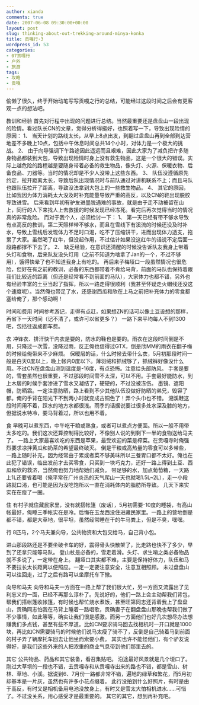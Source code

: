 ```yaml
---
author: xianda
comments: true
date: 2007-06-08 09:30:00+00:00
layout: post
slug: thinking-about-out-trekking-around-minya-konka
title: 贡嘎行·3
wordpress_id: 53
categories:
- 07贡嘎行
- 户外
- 旅游
tags:
- 攻略
- 贡嘎
---
```


偷懒了很久，终于开始动笔写写贡嘎之行的总结，可能经过这段时间之后会有更客观一点的想法吧。





教训和经验
首先对行程中出现的问题进行总结。当然最重要还是盘盘山一段出现的险情。看过队长CN的文章，觉得分析得挺好，也照着写一下，导致出现险情的原因：
1、 当天计划的路线太长，从早上8点出发，到翻过盘盘山再到全部到达营地差不多晚上10点，包括中午休息时间总共14个小时，对体力是一个极大的挑战。
2、 由于向导强调下午路途因此遥远而且艰难，因此大家为了减负把许多随身物品都装到大包，导致出现险情时身上没有救生物品，这是一个很大的错误。实际上越危险的路程越是要随身带着必备的救生物品，像头灯、火源、保暖衣物、后备食品、刀器等。当时的情况却是不少人没带上这些东西。
3、 队伍没遵循原先约定，拉开距离太长，导致后队出现情况时与前队通过对讲机联系不上；而且马队也跟队伍拉开了距离，导致没法拿到大包上的一些救生物品。
4、 其它的原因，比如我因为体力消耗太大没及时补充能量导致严重的高反，以及CN的鞋出现脱胶导致进雪。  <!-- more -->
后来看到年初有驴友进墨脱遇难的事故，就是由于走不动被留在山上，同行的人下来找人上去救援的时候发现已经冻死。看完后再次觉得当时的情况真的非常危险。
而对于我个人，必须检讨一下：
1、 第一天已经有带不够水导致有点高反的教训，第二天照样带不够水，而且在雪线下有溪流的时候还没及时补水，导致上雪线后发现体力不足时口渴，吃不了压缩饼干，进而出现体力透支，拖累了大家。虽然喝了红牛，但没起作用，不过估计如果没这红牛的话说不定后面一段路都撑不下去了。
2、 缺乏经验，在意识还清醒的时候没告诉队友我身上带着头灯和食物，后来队友没头灯用（之前不知道为啥拿了Jan的一个，不过不够用），饿得快晕了也不知道我身上有吃的。
再后来子梅垭口一段虽然情况也很危险，但好在有之前的教训，必备的东西都带着不肯给马背，前面的马队也保持着跟我们比较近的距离（但还是经常看不到前面的马队），大家体力也都不错，另外也有经验丰富的土豆当起了指挥，所以一路走得很顺利（我甚至怀疑走火帽线还没这个速度呢）。当然俺也带足了水，还感谢西瓜和欣在上马之前把补充体力的零食都塞给俺了，那个感动啊！





时间和费用
时间参考游记，走得有点赶，如果想ZN的话可以像土豆设想的那样，再省下一天时间（记不清了，或许可以省更多？）
一路下来平均每人不到1300吧，包括往返成都车费。





衣
冲锋衣、排汗快干内衣是要的，防水的鞋也是要的。雨衣在这段时间倒是不用，只降过一次雪，没降过雨，反正俺也信得过GTX，倒是欣MM的雨衣在翻子梅的时候给俺带来不少麻烦。
保暖层的话，什么时候去带什么衣，5月初那段时间一般是白天0度以上，晚上帐内0度以下。薄羽绒和抓绒够了，抓绒裤好像没什么用。不过CN在盘盘山测到温度是-16度，有点恐怖。注意给头部防风。
手套是要的，雪套虽然也很重要，不过那段时间雪不太深，可以不用。手套最好能防水，到上木居的时候手套渗进了雪水又凝结了，硬硬的，不过没被冻伤。
墨镜、遮阳帽，防晒霜。一定注意防晒，路上看到不少其他队伍没做好防晒的弟兄，毁容了都。俺的手背在阳光下不到两小时就变成古铜色了！弄个头巾也不错。
溯溪鞋这段时间用不着，踩水的地方水都很浅。雨季的话据说要过很多处水深及膝的地方，但据说水特冷，要马背着过，所以也用不着。





食
早晚可以煮东西，中午吃干粮或熟食，或者可以煮点方便面。所以一般不用带太多吃的。我们这次还算控制得比较好，不像别人说的到剩下一半的食物送给马夫了。
一路上大家最喜欢吃的东西是苹果，最受欢迎的菜是榨菜。在贡嘎寺时俺强烈要求凉拌黄瓜和奶茶的希望最终破灭。
倒是干粮或高热量的零食可以多带些，一路上随时补充，因为经常由于累或者菜不够美味所以三餐胃口都不太好。俺也在此犯了错误，临出发前才去买零食，只买到一块巧克力，还好一路上得到土豆、西瓜和欣的救济，当然俺也努力地帮她们减负。
带足够的水，加点葡萄糖，一天路上1L还要省着喝（俺平常在广州炎热的天气爬山一天也就喝1.5L~2L），走一小段路就口渴，也可能是因为没吃饱所以一直在消耗体内的脂肪所导致。
几天下来实实在在瘦了一圈。





住
有村子就住藏民家里，没有就搭帐篷（废话），5月初需要-10度的睡袋，有高山帐最好，俺睡三季帐实在是冷。后悔在玉龙西没住进藏民家里。一路上的营地倒是都不错，都是大草地，很平坦，虽然经常睡在干的牛马粪上，但是不臭，嘿嘿。





行
8匹马，2个马夫兼向导，公共物资和大包交给马，自己背小包。



进山那段路还是不要坐破卡车的好，震得骨头快散架了，比走路也快不了多少，早到了还拿只能等马队。
登山杖是必备的，雪走着滑。头灯、求生哨之类必备物品就不多说了，一定带在身上。
翻垭口其实都不难，主要是保持好体力，队伍和马不要拉长太长距离以便照应。一定一定要注意安全，注意互相照顾。
未过盘盘山可以往回走，过了之后有路可以坐摩托车下撤。





向导和马夫
向导和马夫一方面在一路上帮了我们很大忙，另一方面又流露出了见利忘义的一面，已经不再那么淳朴了。先说好的，他们一路上会主动帮我们背包，帮我们搭帐篷收帐篷，有时候也帮忙烧水煮饭，甚至旺第同志还背着我上了盘盘山，贡确同志怕我在马背上睡着一路唱歌，贡确妻子在翻盘盘山那晚也帮我们做了不少事情，如此等等，确实让我们很是感激。而另一方面他们也好几次想尽办法想赚我们多点钱，甚至有些不厚道。比如CN要求骑马回去找相机时一开口就是1000块，再比如CN需要骑马的时候他们说马太瘦了骑不了，反倒是自己骑着马到前面的村子弄了辆摩托车回去让他坐而索要小费。
其实也许不能怪他们，有个驴友说得好，是我们这些外来的人把浓重的商业气息带到他们那里去的。





其它
公共物品、药品和其它装备，看召集贴吧。
沿途最好风景就是几个垭口了。刚过大草坝的一段也不错，去贡嘎寺和从贡嘎寺出来的路也不错，都是雪山、树林、草地、小溪。据说到6、7月份一路都非常不错，遍地的绿草和繁花，而5月初却基本是一片灰，虽然也有许多小花点缀着。
此行没拍到什么好照片，有时是由于高反，有时又是相机备用电池没放身上，有时又是雪太大怕相机进水……可惜了。不过没关系，用心感受才是最重要的。
其它的其它，想到再补充吧。





